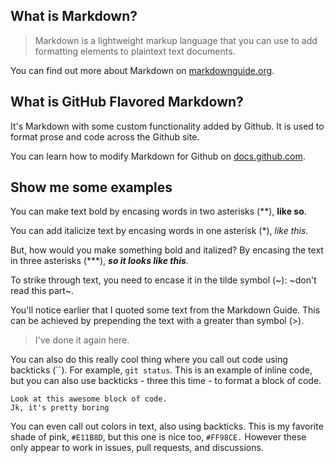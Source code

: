 ## What is Markdown? 

> Markdown is a lightweight markup language that you can use to add formatting elements to plaintext text documents. 

You can find out more about Markdown on [markdownguide.org](https://www.markdownguide.org/).

## What is GitHub Flavored Markdown?

It's Markdown with some custom functionality added by Github. It is used to format prose and code across the Github site. 

You can learn how to modify Markdown for Github on [docs.github.com](https://docs.github.com/en/get-started/writing-on-github/getting-started-with-writing-and-formatting-on-github/about-writing-and-formatting-on-github).

## Show me some examples

You can make text bold by encasing words in two asterisks (**), **like so**. 

You can add italicize text by encasing words in one asterisk (*), *like this*. 

But, how would you make something bold and italized? By encasing the text in three asterisks (***), ***so it looks like this***. 

To strike through text, you need to encase it in the tilde symbol (~): ~don't read this part~.

You'll notice earlier that I quoted some text from the Markdown Guide. This can be achieved by prepending the text with a greater than symbol (>).

> I've done it again here. 

You can also do this really cool thing where you call out code using backticks (``). For example, `git status`. This is an example of inline code, but you can also use backticks - three this time - to format a block of code.

``` 
Look at this awesome block of code.
Jk, it's pretty boring 
```

You can even call out colors in text, also using backticks. This is my favorite shade of pink, `#E11B8D`, but this one is nice too, `#FF98CE.` However these only appear to work in issues, pull requests, and discussions.
